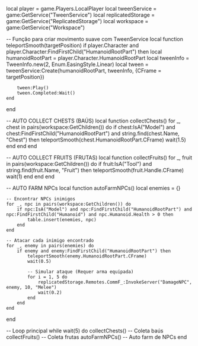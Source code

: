 local player = game.Players.LocalPlayer
local tweenService = game:GetService("TweenService")
local replicatedStorage = game:GetService("ReplicatedStorage")
local workspace = game:GetService("Workspace")

-- Função para criar movimento suave com TweenService
local function teleportSmooth(targetPosition)
    if player.Character and player.Character:FindFirstChild("HumanoidRootPart") then
        local humanoidRootPart = player.Character.HumanoidRootPart
        local tweenInfo = TweenInfo.new(2, Enum.EasingStyle.Linear)
        local tween = tweenService:Create(humanoidRootPart, tweenInfo, {CFrame = targetPosition})
        
        tween:Play()
        tween.Completed:Wait()
    end
end

-- AUTO COLLECT CHESTS (BAÚS)
local function collectChests()
    for _, chest in pairs(workspace:GetChildren()) do
        if chest:IsA("Model") and chest:FindFirstChild("HumanoidRootPart") and string.find(chest.Name, "Chest") then
            teleportSmooth(chest.HumanoidRootPart.CFrame)
            wait(1.5)
        end
    end
end

-- AUTO COLLECT FRUITS (FRUTAS)
local function collectFruits()
    for _, fruit in pairs(workspace:GetChildren()) do
        if fruit:IsA("Tool") and string.find(fruit.Name, "Fruit") then
            teleportSmooth(fruit.Handle.CFrame)
            wait(1)
        end
    end
end

-- AUTO FARM NPCs
local function autoFarmNPCs()
    local enemies = {}

    -- Encontrar NPCs inimigos
    for _, npc in pairs(workspace:GetChildren()) do
        if npc:IsA("Model") and npc:FindFirstChild("HumanoidRootPart") and npc:FindFirstChild("Humanoid") and npc.Humanoid.Health > 0 then
            table.insert(enemies, npc)
        end
    end

    -- Atacar cada inimigo encontrado
    for _, enemy in pairs(enemies) do
        if enemy and enemy:FindFirstChild("HumanoidRootPart") then
            teleportSmooth(enemy.HumanoidRootPart.CFrame)
            wait(0.5)
            
            -- Simular ataque (Requer arma equipada)
            for i = 1, 5 do
                replicatedStorage.Remotes.CommF_:InvokeServer("DamageNPC", enemy, 10, "Melee")
                wait(0.2)
            end
        end
    end
end

-- Loop principal
while wait(5) do
    collectChests()  -- Coleta baús
    collectFruits()  -- Coleta frutas
    autoFarmNPCs()   -- Auto farm de NPCs
end
